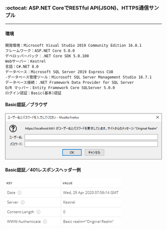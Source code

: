 ﻿### :octocat: ASP.NET CoreでRESTful API(JSON)、HTTPS通信サンプル
___
#### 環境
```
開発環境：Microsoft Visual Studio 2019 Community Edition 16.8.1  
フレームワーク：ASP.NET Core 5.0.0  
デベロッパーパック：.NET Core SDK 5.0.100  
Webサーバー：Kestrel  
言語：C#.NET 8.0    
データベース：Microsoft SQL Server 2019 Express CU8  
-データベース管理ツール：Microsoft SQL Server Management Studio 18.7.1  
データベース接続：.NET Framework Data Provider for SQL Server  
O/R マッパー：Entity Framework Core SQLServer 5.0.0  
ログイン認証：Basic(基本)認証  
```

#### Basic認証／ブラウザ  
![Img](ReadmeImg.png)

#### Basic認証／401レスポンスヘッダー例  
![Img2](ReadmeImg2.png)
